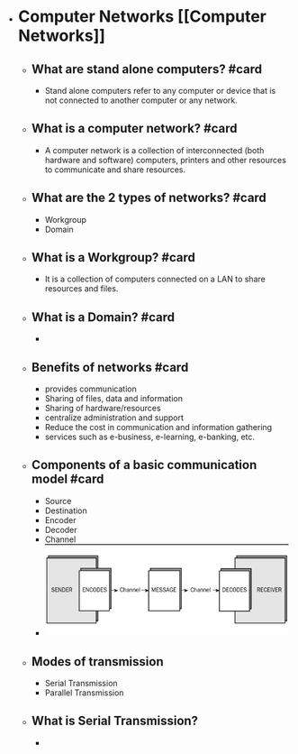 - # Computer Networks [[Computer Networks]]
	- ## What are stand alone computers? #card
		- Stand alone computers refer to any computer or device that is not connected to another computer or any network.
	- ## What is a computer network? #card
		- A computer network is a collection of interconnected  (both hardware and software) computers, printers and other resources to communicate and share resources.
	- ## What are the 2 types of networks? #card
		- Workgroup
		- Domain
	- ## What is a Workgroup? #card
		- It is a collection of computers connected on a LAN to share resources and files.
	- ## What is a Domain? #card
		-
	- ## Benefits of networks #card
		- provides communication
		- Sharing of files, data and information
		- Sharing of hardware/resources
		- centralize administration and support
		- Reduce the cost in communication and information gathering
		- services such as e-business, e-learning, e-banking, etc.
	- ## Components of a basic communication model #card
		- Source
		- Destination
		- Encoder
		- Decoder
		- Channel
		- ![image.png](../assets/image_1687238945455_0.png)
	- ## Modes of transmission
		- Serial Transmission
		- Parallel Transmission
	- ## What is Serial Transmission?
		-